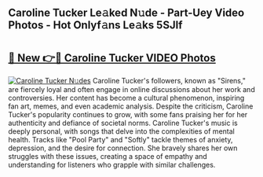 ## Caroline Tucker Le𝚊ked N𝚞de - Part-Uey Video Photos - Hot Onlyf𝚊ns Le𝚊ks 5SJlf

# <h2><a href="http://ab33695.deff.icu/?id=Caroline+Tucker">🔗 New 👉🔴 Caroline Tucker VIDEO Photos</a></h2>

[![Caroline Tucker N𝚞des](https://i.imgur.com/rIISA9y.gif)](http://ab33695.deff.icu/?id=Caroline+Tucker)
Caroline Tucker's followers, known as "Sirens," are fiercely loyal and often engage in online discussions about her work and controversies. Her content has become a cultural phenomenon, inspiring fan art, memes, and even academic analysis. Despite the criticism, Caroline Tucker's popularity continues to grow, with some fans praising her for her authenticity and defiance of societal norms. Caroline Tucker's music is deeply personal, with songs that delve into the complexities of mental health. Tracks like "Pool Party" and "Softly" tackle themes of anxiety, depression, and the desire for connection. She bravely shares her own struggles with these issues, creating a space of empathy and understanding for listeners who grapple with similar challenges.
